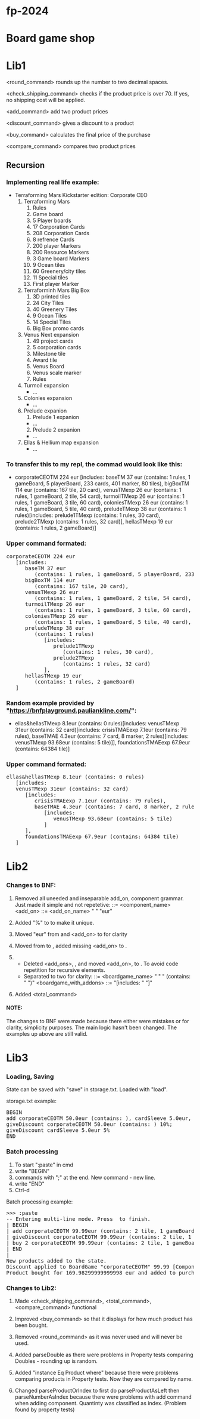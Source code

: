 # fp-2024

# Board game shop

# Lib1

<round_command> rounds up the number to two decimal spaces.

<check_shipping_command> checks if the product price is over 70. If yes, no shipping cost will be applied.

<add_command> add two product prices

<discount_command> gives a discount to a product

<buy_command> calculates the final price of the purchase

<compare_command> compares two product prices

## Recursion

### Implementing real life example:

  * Terraforming Mars Kickstarter edition: Corporate CEO
     1. Terraforming Mars
        1. Rules
        2. Game board
        3. 5 Player boards
        4. 17 Corporation Cards
        5. 208 Corporation Cards
        6. 8 refrence Cards
        7. 200 player Markers
        8. 200 Resource Markers
        9. 3 Game board Markers
        10. 9 Ocean tiles
        11. 60 Greenery/city tiles
        12. 11 Special tiles
        13. First player Marker
     2. Terraforminh Mars Big Box
        1. 3D printed tiles
          1. 24 City Tiles
          2. 40 Greenery Tiles
          3. 9 Ocean Tiles
          4. 14 Special Tiles
        2. Big Box promo cards
     3. Venus Next expansion
        1. 49 project cards
        2. 5 corporation cards
        3. Milestone tile
        4. Award tile
        5. Venus Board
        6. Venus scale marker
        7. Rules
     4. Turmoil expansion
        * ...
     6. Colonies expansion
        * ...
     5. Prelude expanion
        1. Prelude 1 expanion
          * ...
        2. Prelude 2 expanion
          * ...
     7. Ellas & Hellium map expansion
        * ...


### To transfer this to my repl, the commad would look like this:

* corporateCEOTM 224 eur [includes: baseTM 37 eur (contains: 1 rules, 1 gameBoard, 5 playerBoard, 233 cards, 401 marker, 80 tiles), bigBoxTM 114 eur (contains: 167 tile, 20 card), venusTMexp 26 eur (contains: 1 rules, 1 gameBoard, 2 tile, 54 card), turmoilTMexp 26 eur (contains: 1 rules, 1 gameBoard, 3 tile, 60 card), coloniesTMexp 26 eur (contains: 1 rules, 1 gameBoard, 5 tile, 40 card), preludeTMexp 38 eur (contains: 1 rules)[includes: prelude1TMexp (contains: 1 rules, 30 card), prelude2TMexp (contains: 1 rules, 32 card)], hellasTMexp 19 eur (contains: 1 rules, 2 gameBoard)]


### Upper command formated:
<pre>
corporateCEOTM 224 eur 
   [includes: 
      baseTM 37 eur 
         (contains: 1 rules, 1 gameBoard, 5 playerBoard, 233 cards, 401 marker, 80 tiles), 
      bigBoxTM 114 eur 
         (contains: 167 tile, 20 card), 
      venusTMexp 26 eur 
         (contains: 1 rules, 1 gameBoard, 2 tile, 54 card), 
      turmoilTMexp 26 eur 
         (contains: 1 rules, 1 gameBoard, 3 tile, 60 card), 
      coloniesTMexp 26 eur 
         (contains: 1 rules, 1 gameBoard, 5 tile, 40 card), 
      preludeTMexp 38 eur 
         (contains: 1 rules) 
            [includes: 
               prelude1TMexp 
                  (contains: 1 rules, 30 card), 
               prelude2TMexp 
                  (contains: 1 rules, 32 card) 
            ], 
      hellasTMexp 19 eur 
         (contains: 1 rules, 2 gameBoard)  
   ] 
</pre>


### Random example provided by "https://bnfplayground.pauliankline.com/":

* ellas&hellasTMexp 8.1eur (contains: 0 rules)[includes: venusTMexp 31eur (contains: 32 card)[includes: crisisTMAEexp 7.1eur (contains: 79 rules), baseTMAE 4.3eur (contains: 7 card, 8 marker, 2 rules)[includes: venusTMexp 93.68eur (contains: 5 tile)]], foundationsTMAEexp 67.9eur (contains: 64384 tile)]


### Upper command formated:
<pre>
ellas&hellasTMexp 8.1eur (contains: 0 rules) 
   [includes: 
   venusTMexp 31eur (contains: 32 card) 
      [includes: 
         crisisTMAEexp 7.1eur (contains: 79 rules), 
         baseTMAE 4.3eur (contains: 7 card, 8 marker, 2 rules) 
            [includes: 
               venusTMexp 93.68eur (contains: 5 tile) 
            ] 
      ], 
      foundationsTMAEexp 67.9eur (contains: 64384 tile) 
   ] 
</pre>

# Lib2

### Changes to BNF:

1. Removed all uneeded and inseparable add_on, component grammar. Just made it simple and not repetetive:
<component> ::= <component_name>
<add_on> ::= <add_on_name> " " <price> "eur"

2. Added "%" to <discaout> to make it unique.

3. Moved "eur" from <boardgame> and <add_on> to <price> for clarity

4. Moved <quantity> from <components> to <component>, added missing <add_on> to <product>.

5. 
   - Deleted <add_ons>, <components>, and moved <add_on>, <component> to <product>. To avoid code repetition for recursive elements.
   - Separated <boardgame> to two for clarity:
     <boardgame> ::=  <boardgame_name> " " <price>  " (contains: " <products> ")"
     <boardgame_with_addons> ::= <boardgame> "[includes: " <products> "]"

6. Added <total_command>

#### NOTE:
   The changes to BNF were made because there either were mistakes or for clarity, simplicity purposes. The main logic hasn't been changed. The examples up above are still valid.


# Lib3

### Loading, Saving
State can be saved with "save" in storage.txt. Loaded with "load".

storage.txt example:
<pre>
BEGIN
add corporateCEOTM 50.0eur (contains: ), cardSleeve 5.0eur, bigBoxTM 150.0eur (contains: 2 tile, 1 gameBoard, 5 marker) [includes: playerBoard 10.0eur, metalResource 20.0eur], 3 marker, foundationsTMAEexp 50.0eur (contains: ) [includes: ];
giveDiscount corporateCEOTM 50.0eur (contains: ) 10%;
giveDiscount cardSleeve 5.0eur 5%
END
</pre>

### Batch processing
1. To start ":paste" in cmd
2. write "BEGIN"
3. commands with ";" at the end. New command - new line.
4. write "END"
5. Ctrl-d

Batch processing example:
<pre>
>>> :paste
-- Entering multi-line mode. Press <Ctrl-D> to finish.
| BEGIN
| add corporateCEOTM 99.99eur (contains: 2 tile, 1 gameBoard);
| giveDiscount corporateCEOTM 99.99eur (contains: 2 tile, 1 gameBoard) 15%;
| buy 2 corporateCEOTM 99.99eur (contains: 2 tile, 1 gameBoard);
| END
| 
New products added to the state.
Discount applied to BoardGame "corporateCEOTM" 99.99 [Component 2 "tile",Component 1 "gameBoard"].
Product bought for 169.98299999999998 eur and added to purchase history.
</pre>


### Changes to Lib2:

1. Made <check_shipping_command>, <total_command>, <compare_command> functional

2. Improved <buy_command> so that it displays for how much product has been bought.

3. Removed <round_command> as it was never used and will never be used.

4. Added parseDouble as there were problems in Property tests comparing Doubles - rounding up is random.

5. Added "instance Eq Product where" because there were problems comparing products in Property tests. Now they are compared by name.

6. Changed parseProductOrIndex to first do parseProductAsLeft then parseNumberAsIndex because there were problems with add command when adding component. Quantinty was classified as index. (Problem found by property tests)
